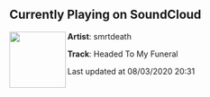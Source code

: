 ## Currently Playing on SoundCloud

[<img align="left" width="100" src="https://i1.sndcdn.com/artworks-lPXzWl2OyoOH-0-t50x50.png">](https://soundcloud.com/smrtdeath/headed-to-my-funeral)

**Artist**: smrtdeath 

**Track**: Headed To My Funeral

Last updated at 08/03/2020 20:31
